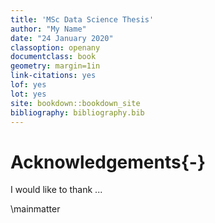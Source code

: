 ```yaml
---
title: 'MSc Data Science Thesis'
author: "My Name"
date: "24 January 2020"
classoption: openany
documentclass: book
geometry: margin=1in
link-citations: yes
lof: yes
lot: yes
site: bookdown::bookdown_site
bibliography: bibliography.bib
---
```




# Acknowledgements{-}

I would like to thank ...

\mainmatter
